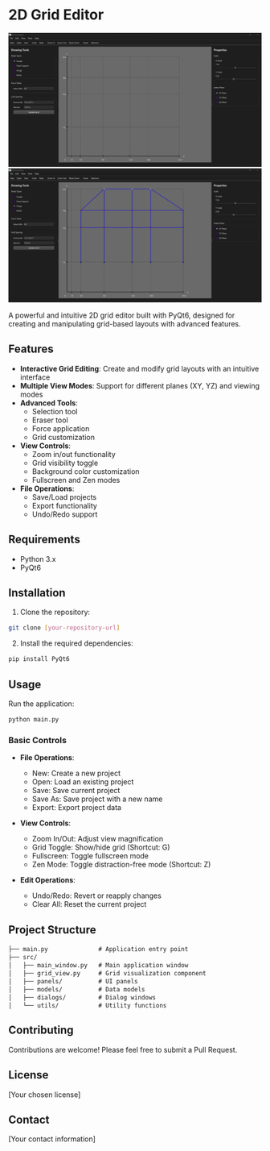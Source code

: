 # 2D Grid Editor

![Overview](overview.png)
![Overview 2](overview2.png)

A powerful and intuitive 2D grid editor built with PyQt6, designed for creating and manipulating grid-based layouts with advanced features.

## Features

- **Interactive Grid Editing**: Create and modify grid layouts with an intuitive interface
- **Multiple View Modes**: Support for different planes (XY, YZ) and viewing modes
- **Advanced Tools**:
  - Selection tool
  - Eraser tool
  - Force application
  - Grid customization
- **View Controls**:
  - Zoom in/out functionality
  - Grid visibility toggle
  - Background color customization
  - Fullscreen and Zen modes
- **File Operations**:
  - Save/Load projects
  - Export functionality
  - Undo/Redo support

## Requirements

- Python 3.x
- PyQt6

## Installation

1. Clone the repository:
```bash
git clone [your-repository-url]
```

2. Install the required dependencies:
```bash
pip install PyQt6
```

## Usage

Run the application:
```bash
python main.py
```

### Basic Controls

- **File Operations**:
  - New: Create a new project
  - Open: Load an existing project
  - Save: Save current project
  - Save As: Save project with a new name
  - Export: Export project data

- **View Controls**:
  - Zoom In/Out: Adjust view magnification
  - Grid Toggle: Show/hide grid (Shortcut: G)
  - Fullscreen: Toggle fullscreen mode
  - Zen Mode: Toggle distraction-free mode (Shortcut: Z)

- **Edit Operations**:
  - Undo/Redo: Revert or reapply changes
  - Clear All: Reset the current project

## Project Structure

```
├── main.py              # Application entry point
├── src/
│   ├── main_window.py   # Main application window
│   ├── grid_view.py     # Grid visualization component
│   ├── panels/          # UI panels
│   ├── models/          # Data models
│   ├── dialogs/         # Dialog windows
│   └── utils/           # Utility functions
```

## Contributing

Contributions are welcome! Please feel free to submit a Pull Request.

## License

[Your chosen license]

## Contact

[Your contact information] 